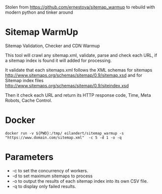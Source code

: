 Stolen from https://github.com/ernestova/sitemap_warmup to rebuild with modern python and tinker around

# Sitemap WarmUp
Sitemap Validation, Checker and CDN Warmup

This tool will crawl any sitemap.xml, validate, parse and check each URL, if a sitemap index is found it will added for processing. 

It validate that each sitemaps.xml follows the XML schemas for sitemaps  http://www.sitemaps.org/schemas/sitemap/0.9/sitemap.xsd and for Sitemap index files http://www.sitemaps.org/schemas/sitemap/0.9/siteindex.xsd

Then it check each URL and return its HTTP response code, Time, Meta Robots, Cache Control. 

# Docker
```
docker run -v ${PWD}:/tmp/ eilandert/sitemap_warmup -s "https://www.domain.com/sitemap.xml"  -c 5 -d 1 -o -q 
```

# Parameters
* -c to set the concurrency of workers.
* -d to set maximum sitemaps to process
* -o to output the results of each sitemap index into its own CSV file. 
* -q to display only failed results.

